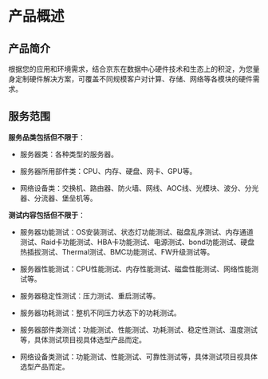 # 产品概述

## 产品简介
根据您的应用和环境需求，结合京东在数据中心硬件技术和生态上的积淀，为您量身定制硬件解决方案，可覆盖不同规模客户对计算、存储、网络等各模块的硬件需求。

## 服务范围

**服务品类包括但不限于**：

- 服务器类：各种类型的服务器。

- 服务器所用部件类：CPU、内存、硬盘、网卡、GPU等。

- 网络设备类：交换机、路由器、防火墙、网线、AOC线、光模块、波分、分光器、分流器、堡垒机等。

**测试内容包括但不限于**：

- 服务器功能测试：OS安装测试、状态灯功能测试、磁盘乱序测试、内存通道测试、Raid卡功能测试、HBA卡功能测试、电源测试、bond功能测试、硬盘热插拔测试、Thermal测试、BMC功能测试、FW升级测试等。

- 服务器性能测试：CPU性能测试、内存性能测试、磁盘性能测试、网络性能测试等。

- 服务器稳定性测试：压力测试、重启测试等。

- 服务器功耗测试：整机不同压力状态下的功耗测试。

- 服务器部件类测试：功能测试、性能测试、功耗测试、稳定性测试、温度测试等，具体测试项目视具体选型产品而定。

- 网络设备类测试：功能测试、性能测试、可靠性测试等，具体测试项目视具体选型产品而定。

